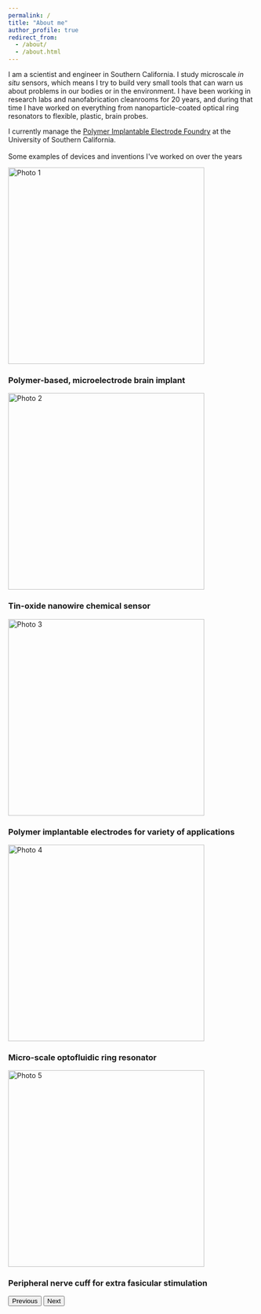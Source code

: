 ```yaml
---
permalink: /
title: "About me"
author_profile: true
redirect_from: 
  - /about/
  - /about.html
---
```


I am a scientist and engineer in Southern California. I study microscale *in situ* sensors, which means I try to build very small tools that can warn us about problems in our bodies or in the environment. I have been working in research labs and nanofabrication cleanrooms for 20 years, and during that time I have worked on everything from nanoparticle-coated optical ring resonators to flexible, plastic, brain probes. 

I currently manage the [Polymer Implantable Electrode Foundry](http://piefoundry.usc.edu) at the University of Southern California. 
<br><br>
 Some examples of devices and inventions I've worked on over the years
<br>
<!-- Bootstrap Carousel with Captions -->
<div id="photoCarousel" class="carousel slide" data-bs-ride="carousel"  style="margin:auto;">
  <div class="carousel-inner">
    <div class="carousel-item active">
      <img src="/academicpages/images/photo1.jpg" class="d-block w-100 object-fit-scale" alt="Photo 1"   style="height:400px;">
      <div class="carousel-caption d-none d-md-block">
        <h3>Polymer-based, microelectrode brain implant</h3>
      </div>
    </div>
    <div class="carousel-item">
      <img src="/academicpages/images/photo2.jpg" class="d-block w-100 object-fit-scale" alt="Photo 2"   style="height:400px;">
      <div class="carousel-caption d-none d-md-block">
        <h3>Tin-oxide nanowire chemical sensor</h3>
      </div>
    </div>
    <div class="carousel-item">
      <img src="/academicpages/images/photo3.jpg" class="d-block w-100 object-fit-scale" alt="Photo 3"   style="height:400px;">
      <div class="carousel-caption d-none d-md-block">
        <h3>Polymer implantable electrodes for variety of applications</h3>
      </div>
    </div>
    <div class="carousel-item">
      <img src="/academicpages/images/photo4.jpg" class="d-block w-100 object-fit-scale" alt="Photo 4"   style="height:400px;">
      <div class="carousel-caption d-none d-md-block">
        <h3>Micro-scale optofluidic ring resonator</h3>
      </div>
    </div>
    <div class="carousel-item">
      <img src="/academicpages/images/photo5.jpg" class="d-block w-100 object-fit-scale" alt="Photo 5"   style="height:400px;">
      <div class="carousel-caption d-none d-md-block">
        <h3>Peripheral nerve cuff for extra fasicular stimulation</h3>
      </div>
    </div>
    <!-- Add more carousel-item divs for more photos with captions -->
  </div>
  <button class="carousel-control-prev" type="button" data-bs-target="#photoCarousel" data-bs-slide="prev">
    <span class="carousel-control-prev-icon" aria-hidden="true"></span>
    <span class="visually-hidden">Previous</span>
  </button>
  <button class="carousel-control-next" type="button" data-bs-target="#photoCarousel" data-bs-slide="next">
    <span class="carousel-control-next-icon" aria-hidden="true"></span>
    <span class="visually-hidden">Next</span>
  </button>
</div>

<script src="https://cdn.jsdelivr.net/npm/bootstrap@5.3.3/dist/js/bootstrap.bundle.min.js"></script>